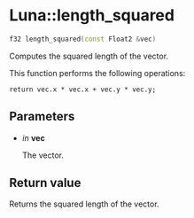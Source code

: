 # Luna::length_squared

```c++
f32 length_squared(const Float2 &vec)
```

Computes the squared length of the vector. 

This function performs the following operations: 
```
return vec.x * vec.x + vec.y * vec.y;
```


## Parameters
* *in* **vec**

    The vector. 

## Return value
Returns the squared length of the vector. 

